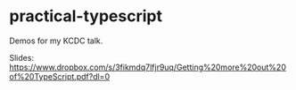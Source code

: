 # practical-typescript
Demos for my KCDC talk.

Slides: https://www.dropbox.com/s/3fikmdq7lfjr9uq/Getting%20more%20out%20of%20TypeScript.pdf?dl=0
